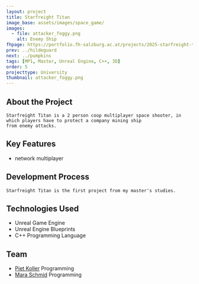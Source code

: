 ```yaml
---
layout: project
title: Starfreight Titan
image_base: assets/images/space_game/
images:
  - file: attacker_foggy.png
    alt: Enemy Ship
fhpage: https://portfolio.fh-salzburg.ac.at/projects/2025-starfreight-titan
prev: ../hildeguard
next: ../pumpkins
tags: [MP1, Master, Unreal Engine, C++, 3D]
order: 5
projecttype: University
thumbnail: attacker_foggy.png
---
```


## About the Project
    Starfreight Titan is a 2 person coop multiplayer space shooter, in which players have to protect a company mining ship
    from enemy attacks.

## Key Features
<ul>
    <li>network multiplayer</li>
</ul>

## Development Process
    Starfreight Titan is the first project from my master's studies.

## Technologies Used
<ul>
    <li>Unreal Game Engine</li>
    <li>Unreal Engine Blueprints</li>
    <li>C++ Programming Language</li>
</ul>

## Team
<ul>
    <li><a href="https://portfolio.fh-salzburg.ac.at/users/piet-josef-koller" class="portfolio-link">Piet Koller</a> Programming</li>
    <li><a href="https://portfolio.fh-salzburg.ac.at/users/mara-daliah-schmid" class="portfolio-link">Mara Schmid</a> Programming</li>
</ul>
